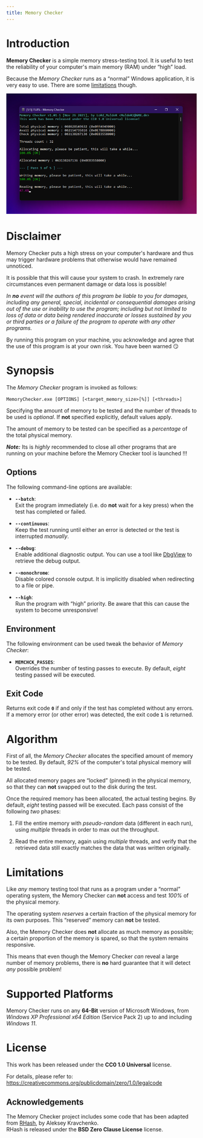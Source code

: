 ```yaml
---
title: Memory Checker
---
```



Introduction
============

**Memory Checker** is a simple memory stress-testing tool. It is useful to test the reliability of your computer's main memory (RAM) under “high” load.

Because the *Memory Checker* runs as a “normal” Windows application, it is very easy to use. There are some [limitations](#limitations) though.

![](etc/img/memchckr.png)


Disclaimer
==========

Memory Checker puts a high stress on your computer's hardware and thus may trigger hardware problems that otherwise would have remained unnoticed.

It is possible that this will cause your system to crash. In extremely rare circumstances even permanent damage or data loss is possible!

*In **no** event will the authors of this program be liable to you for damages, including any general, special, incidental or consequential damages arising out of the use or inability to use the program; including but not limited to loss of data or data being rendered inaccurate or losses sustained by you or third parties or a failure of the program to operate with any other programs.*

By running this program on your machine, you acknowledge and agree that the use of this program is at your own risk. You have been warned &#128527;


Synopsis
========

The *Memory Checker* program is invoked as follows:

    MemoryChecker.exe [OPTIONS] [<target_memory_size>[%]] [<threads>]

Specifying the amount of memory to be tested and the number of threads to be used is *optional*. If **not** specified explicitly, default values apply.

The amount of memory to be tested can be specified as a *percentage* of the total physical memory.

***Note:*** Its is *highly* recommended to close all other programs that are running on your machine before the Memory Checker tool is launched !!!

Options
-------

The following command-line options are available:

- **`--batch`**:  
  Exit the program immediately (i.e. do **not** wait for a key press) when the test has completed or failed.

- **`--continuous`**:  
  Keep the test running until either an error is detected or the test is interrupted *manually*.

- **`--debug`**:  
  Enable additional diagnostic output. You can use a tool like [DbgView](https://docs.microsoft.com/en-us/sysinternals/downloads/debugview) to retrieve the debug output.

- **`--monochrome`**:  
  Disable colored console output. It is implicitly disabled when redirecting to a file or pipe.

- **`--high`**:  
  Run the program with “high” priority. Be aware that this can cause the system to become unresponsive!

Environment
-----------

The following environment can be used tweak the behavior of *Memory Checker*:

- **`MEMCHCK_PASSES`**:  
  Overrides the number of testing passes to execute. By default, *eight* testing passed will be executed.

Exit Code
---------

Returns exit code **`0`** if and only if the test has completed without any errors. If a memory error (or other error) was detected, the exit code **`1`** is returned.


Algorithm
=========

First of all, the *Memory Checker* allocates the specified amount of memory to be tested. By default, *92%* of the computer's total physical memory will be tested.

All allocated memory pages are “locked” (pinned) in the physical memory, so that they can **not** swapped out to the disk during the test.

Once the required memory has been allocated, the actual testing begins. By default, *eight* testing passed will be executed. Each pass consist of the following *two* phases:

1. Fill the entire memory with *pseudo-random* data (different in each run), using *multiple* threads in order to max out the throughput.

2. Read the entire memory, again using *multiple* threads, and verify that the retrieved data still exactly matches the data that was written originally.


Limitations
===========

Like *any* memory testing tool that runs as a program under a “normal” operating system, the Memory Checker can **not** access and test *100%* of the physical memory.

The operating system *reserves* a certain fraction of the physical memory for its own purposes. This “reserved” memory can **not** be tested.

Also, the Memory Checker does **not** allocate as much memory as possible; a certain proportion of the memory is spared, so that the system remains responsive.

This means that even though the Memory Checker *can* reveal a large number of memory problems, there is **no** hard guarantee that it will detect *any* possible problem!


Supported Platforms
===================

Memory Checker runs on any **64-Bit** version of Microsoft Windows, from *Windows XP Professional x64 Edition* (Service Pack 2) up to and including *Windows 11*.


License
=======

This work has been released under the **CC0 1.0 Universal** license.

For details, please refer to:  
<https://creativecommons.org/publicdomain/zero/1.0/legalcode>

Acknowledgements
----------------

The Memory Checker project includes some code that has been adapted from [RHash](https://github.com/rhash/RHash), by Aleksey Kravchenko.  
RHash is released under the **BSD Zero Clause License** license.
